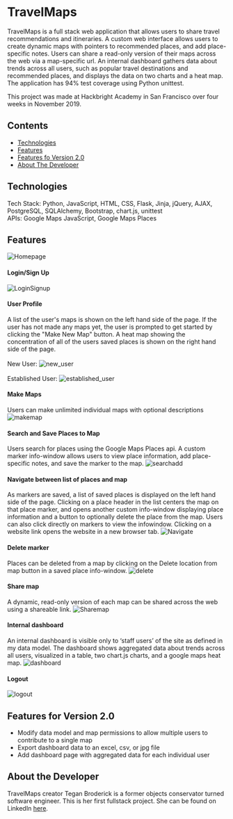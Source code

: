 # TravelMaps

TravelMaps is a full stack web application that allows users to share travel recommendations and itineraries. A custom web interface allows users to create dynamic maps with pointers to recommended places, and add place-specific notes. Users can share a read-only version of their maps across the web via a map-specific url. An internal dashboard gathers data about trends across all users, such as popular travel destinations and recommended places, and displays the data on two charts and a heat map. The application has 94% test coverage using Python unittest.

This project was made at Hackbright Academy in San Francisco over four weeks in November 2019.

## Contents
* [Technologies](#techstack)
* [Features](#features)
* [Features fo Version 2.0](#futurefeatures)
* [About The Developer](#aboutme)

## <a name="techstack"></a>Technologies
Tech Stack: Python, JavaScript, HTML, CSS, Flask, Jinja, jQuery, AJAX, PostgreSQL, SQLAlchemy, Bootstrap, chart.js, unittest <br>
APIs: Google Maps JavaScript, Google Maps Places

## <a name="features"></a>Features
![Homepage](https://raw.githubusercontent.com/teganbroderick/Travelmaps/master/static/img/homepage.png)
<br>

#### Login/Sign Up <br>
![LoginSignup](https://raw.githubusercontent.com/teganbroderick/Travelmaps/master/static/img/login_signup.gif)
<br>

#### User Profile
A list of the user's maps is shown on the left hand side of the page. If the user has not made any maps yet, the user is prompted to get started by clicking the "Make New Map" button. A heat map showing the concentration of all of the users saved places is shown on the right hand side of the page. <br><br>
New User:
![new_user](https://raw.githubusercontent.com/teganbroderick/Travelmaps/master/static/img/profilepage%20new%20user.png)
<br><br>
Established User:
![established_user](https://raw.githubusercontent.com/teganbroderick/Travelmaps/master/static/img/profilepage%20established%20user.png)

#### Make Maps
Users can make unlimited individual maps with optional descriptions
![makemap](http://g.recordit.co/qAINFJZ0EU.gif)

#### Search and Save Places to Map
Users search for places using the Google Maps Places api. A custom marker info-window allows users to view place information, add place-specific notes, and save the marker to the map.
![searchadd](https://raw.githubusercontent.com/teganbroderick/Travelmaps/master/static/img/search_add_marker.gif)
<br>

#### Navigate between list of places and map
As markers are saved, a list of saved places is displayed on the left hand side of the page. Clicking on a place header in the list centers the map on that place marker, and opens another custom info-window displaying place information and a button to optionally delete the place from the map. Users can also click directly on markers to view the infowindow. Clicking on a website link opens the website in a new browser tab.
![Navigate](https://raw.githubusercontent.com/teganbroderick/Travelmaps/master/static/img/navigate_map.gif)
<br>

#### Delete marker
Places can be deleted from a map by clicking on the Delete location from map button in a saved place info-window.
![delete](https://raw.githubusercontent.com/teganbroderick/Travelmaps/master/static/img/delete_marker.gif)
<br>

#### Share map
A dynamic, read-only version of each map can be shared across the web using a shareable link.
![Sharemap](https://raw.githubusercontent.com/teganbroderick/Travelmaps/master/static/img/share_map.gif)
<br>

#### Internal dashboard
An internal dashboard is visible only to ‘staff users’ of the site as defined in my data model. The dashboard shows aggregated data about trends across all users, visualized in a table, two chart.js charts, and a google maps heat map.
![dashboard](https://raw.githubusercontent.com/teganbroderick/Travelmaps/master/static/img/internal_dashboard.gif)

#### Logout
![logout](https://raw.githubusercontent.com/teganbroderick/Travelmaps/master/static/img/logout.gif)
<br>
## <a name="futurefeatures"></a>Features for Version 2.0
* Modify data model and map permissions to allow multiple users to contribute to a single map
* Export dashboard data to an excel, csv, or jpg file
* Add dashboard page with aggregated data for each individual user

## <a name="aboutme"></a>About the Developer
TravelMaps creator Tegan Broderick is a former objects conservator turned software engineer. This is her first fullstack project. She can be found on LinkedIn <a href="https://www.linkedin.com/in/teganbroderick/ ">here</a>.
